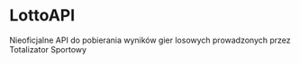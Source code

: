 # LottoAPI
Nieoficjalne API do pobierania wyników gier losowych prowadzonych przez Totalizator Sportowy

